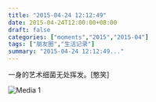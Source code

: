 ```yaml
---
title: "2015-04-24 12:12:49"
date: 2015-04-24T12:00:00+08:00
draft: false
categories: ["moments","2015","2015-04"]
tags: ["朋友圈","生活记录"]
summary: "2015-04-24 12:12:49..."
---
```


一身的艺术细菌无处挥发。[憨笑]

![Media 1](/Moments/photos/2015-04-24/201504241212490.jpg)


